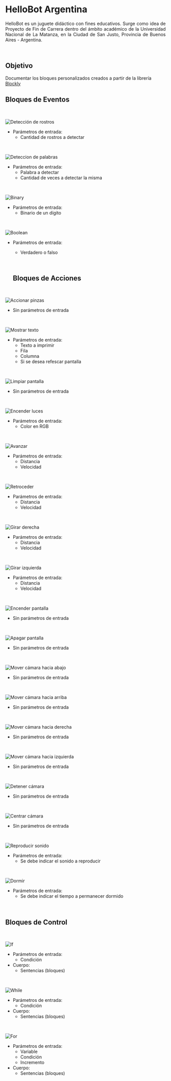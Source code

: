 # HelloBot Argentina


<div style="text-align: justify"> HelloBot es un juguete didáctico con fines educativos. Surge como idea de Proyecto de Fin de Carrera dentro del ámbito académico de la Universidad Nacional de La Matanza, en la Ciudad de San Justo, Provincia de Buenos Aires - Argentina. </div>


&nbsp;
## Objetivo


Documentar los bloques personalizados creados a partir de la librería [Blockly](https://developers.google.com/blockly/)


## Bloques de Eventos


&nbsp;

![Detección de rostros](/images/eventos/detectarRostro.png)

* Parámetros de entrada:
  * Cantidad de rostros a detectar


&nbsp;

![Deteccion de palabras](/images/eventos/detectarPalabra.png)

* Parámetros de entrada:
  * Palabra a detectar
  * Cantidad de veces a detectar la misma
  

&nbsp;

![Binary](/images/eventos/binary.png)

* Parámetros de entrada:
  * Binario de un dígito
  

&nbsp;

![Boolean](/images/eventos/boolean.png)

* Parámetros de entrada:
  * Verdadero o falso
  
  
  &nbsp;
  ## Bloques de Acciones
  

&nbsp;

![Accionar pinzas](/images/acciones/accionarPinza.png)

* Sin parámetros de entrada


&nbsp;

![Mostrar texto](/images/acciones/mostrarTexto.png)

* Parámetros de entrada:
  * Texto a imprimir
  * Fila
  * Columna
  * Si se desea refescar pantalla
  

&nbsp;

![Limpiar pantalla](/images/acciones/limpiarPantalla.png)

* Sin parámetros de entrada


&nbsp;

![Encender luces](/images/acciones/encenderLuces.png)

* Parámetros de entrada:
  * Color en RGB
  

&nbsp;

![Avanzar](/images/acciones/avanzar.png)

* Parámetros de entrada:
  * Distancia
  * Velocidad


&nbsp;

![Retroceder](/images/acciones/retroceder.png)

* Parámetros de entrada:
  * Distancia
  * Velocidad
  

&nbsp;

![Girar derecha](/images/acciones/girarDerecha.png)

* Parámetros de entrada:
  * Distancia
  * Velocidad
  

&nbsp;

![Girar izquierda](/images/acciones/girarIzquierda.png)

* Parámetros de entrada:
  * Distancia
  * Velocidad
    

&nbsp;

![Encender pantalla](/images/acciones/encenderPantalla.png)

* Sin parámetros de entrada
  

&nbsp;

![Apagar pantalla](/images/acciones/apagarPantalla.png)

* Sin parámetros de entrada
  

&nbsp;

![Mover cámara hacia abajo](/images/acciones/moverCamaraAbajo.png)

* Sin parámetros de entrada
  

&nbsp;

![Mover cámara hacia arriba](/images/acciones/moverCamaraArriba.png)

* Sin parámetros de entrada
  

&nbsp;

![Mover cámara hacia derecha](/images/acciones/moverCamaraDerecha.png)

* Sin parámetros de entrada
  

&nbsp;

![Mover cámara hacia izquierda](/images/acciones/moverCamaraIzquierda.png)

* Sin parámetros de entrada
  

&nbsp;

![Detener cámara](/images/acciones/detenerCamara.png)

* Sin parámetros de entrada
  

&nbsp;

![Centrar cámara](/images/acciones/centrarCamara.png)

* Sin parámetros de entrada
  

&nbsp;

![Reproducir sonido](/images/acciones/reproducirSonido.png)

* Parámetros de entrada:
  * Se debe indicar el sonido a reproducir
    

&nbsp;

![Dormir](/images/acciones/dormir.png)

* Parámetros de entrada:
  * Se debe indicar el tiempo a permanecer dormido
  

&nbsp;
## Bloques de Control


&nbsp;

![If](/images/control/if.png)

* Parámetros de entrada:
  * Condición
* Cuerpo:
  * Sentencias (bloques)
  

&nbsp;

![While](/images/control/while.png)

* Parámetros de entrada:
  * Condición
* Cuerpo:
  * Sentencias (bloques)
  

&nbsp;

![For](/images/control/for.png)

* Parámetros de entrada:
  * Variable
  * Condición
  * Incremento
* Cuerpo:
  * Sentencias (bloques)
